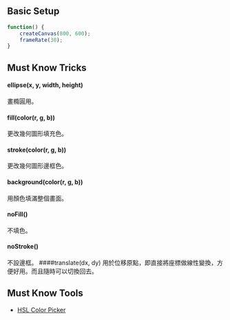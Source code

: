 ## Basic Setup ##
```js
function() {
	createCanvas(800, 600);
	frameRate(30);
}
```

## Must Know Tricks ##

#### ellipse(x, y, width, height)
畫橢圓用。
#### fill(color(r, g, b))
更改幾何圖形填充色。
#### stroke(color(r, g, b))
更改幾何圖形邊框色。
#### background(color(r, g, b))
用顏色填滿整個畫面。
#### noFill() 
不填色。
#### noStroke() 
不設邊框。
####translate(dx, dy) 
用於位移原點，即直接將座標做線性變換，方便好用。而且隨時可以切換回去。

## Must Know Tools ##

-	[HSL Color Picker](http://hslpicker.com/)